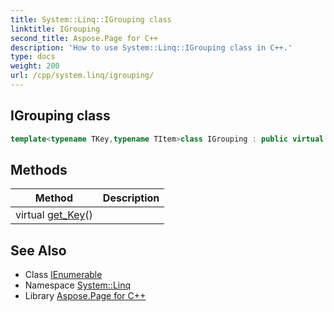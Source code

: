 ```yaml
---
title: System::Linq::IGrouping class
linktitle: IGrouping
second_title: Aspose.Page for C++
description: 'How to use System::Linq::IGrouping class in C++.'
type: docs
weight: 200
url: /cpp/system.linq/igrouping/
---
```

## IGrouping class




```cpp
template<typename TKey,typename TItem>class IGrouping : public virtual System::Collections::Generic::IEnumerable<TItem>
```

## Methods

| Method | Description |
| --- | --- |
| virtual [get_Key](./get_key/)() |  |
## See Also

* Class [IEnumerable](../../system.collections.generic/ienumerable/)
* Namespace [System::Linq](../)
* Library [Aspose.Page for C++](../../)
